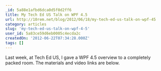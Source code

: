 ```yaml
---
_id: 5a88e1afbd6dca0d5f0d2ff6
title: My Tech Ed US Talk on WPF 4.5
url: http://10rem.net/blog/2012/06/18/my-tech-ed-us-talk-on-wpf-45
category: articles
slug: 'my-tech-ed-us-talk-on-wpf-4-5'
user_id: 5a83ce59d6eb0005c4ecda2c
createdOn: '2012-06-22T07:34:28.000Z'
tags: []
---
```


Last week, at Tech Ed US, I gave a WPF 4.5 overview to a completely packed room. The materials and video links are below.
